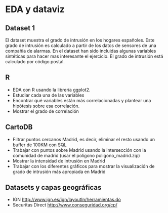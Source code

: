 EDA y dataviz
================

Dataset 1
-----------
El dataset muestra el grado de intrusión en los hogares españoles. Este grado de intrusión es calculado a partir de los datos de sensores de una compañia de alarmas. En el dataset han sido incluidas algunas variables sintéticas para hacer mas interesante el ejercicio. El grado de intrusión está calculado por código postal.


R
-----------
* EDA con R usando la librería ggplot2.
* Estudiar cada una de las variables
* Encontrar qué variables están más correlacionadas y plantear una hipótesis sobre esa correlación.
* Mostrar el grado de correlación

CartoDB
-----------
* Filtrar puntos cercanos Madrid, es decir, eliminar el resto usando un buffer de 100KM con SQL
* Trabajar con puntos sobre Madrid usando la intersección con la comunidad de madrid (usar el polígono poligono_madrid.zip)
* Mostrar la intensidad de intrusión en Madrid
* Trabajar con los diferentes gráficos para mostrar la visualización de grado de intrusión más apropiada en Madrid


Datasets y capas geográficas
-----------
* IGN http://www.ign.es/ign/layoutIn/herramientas.do
* Securitas Direct http://www.conseguridad.org/cp/


